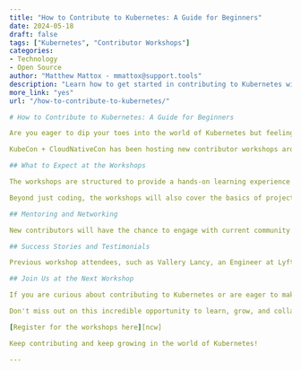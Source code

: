 ```yaml
---
title: "How to Contribute to Kubernetes: A Guide for Beginners"
date: 2024-05-18
draft: false
tags: ["Kubernetes", "Contributor Workshops"]
categories:
- Technology
- Open Source
author: "Matthew Mattox - mmattox@support.tools"
description: "Learn how to get started in contributing to Kubernetes with our new contributor workshops."
more_link: "yes"
url: "/how-to-contribute-to-kubernetes/"

# How to Contribute to Kubernetes: A Guide for Beginners

Are you eager to dip your toes into the world of Kubernetes but feeling a bit overwhelmed by the sheer volume of codebases and opportunities for improvement? Fear not, as a Kubernetes Specialist, I am here to guide you through the process of contributing to this dynamic community.

KubeCon + CloudNativeCon has been hosting new contributor workshops around the globe, with upcoming events in Barcelona and Shanghai. These workshops are designed to cater to individuals with varying levels of experience in open source and Kubernetes. Whether you are a complete newbie or a seasoned developer looking to dive into the Kubernetes ecosystem, there's something for everyone.

## What to Expect at the Workshops

The workshops are structured to provide a hands-on learning experience tailored to your comfort level with open source and Kubernetes. In the 101 track, newcomers will receive developer setup and project workflow support, along with their very own first issue to work on. For those in the 201 track, there will be a codebase walkthrough and demonstrations on local development and testing.

Beyond just coding, the workshops will also cover the basics of project structure, community interaction, and where to seek help when needed. Because contributions to Kubernetes are not solely technical, participants will have the opportunity to explore different avenues of involvement within the community.

## Mentoring and Networking

New contributors will have the chance to engage with current community members, explore different Special Interest Groups (SIGs), and potentially find mentors to guide them on their journey. Additionally, mentoring sessions will be available during the workshops for further assistance and guidance.

## Success Stories and Testimonials

Previous workshop attendees, such as Vallery Lancy, an Engineer at Lyft, have shared their positive experiences and insights gained from participating in these events. These workshops serve as a platform for individuals like Vallery to jump-start their contributions to Kubernetes and forge connections with seasoned professionals in the field.

## Join Us at the Next Workshop

If you are curious about contributing to Kubernetes or are eager to make your mark in the community, I encourage you to register for the upcoming workshops in Barcelona and Shanghai. These events are not just about code; they are about fostering relationships, gaining knowledge, and embarking on a rewarding journey within the Kubernetes ecosystem.

Don't miss out on this incredible opportunity to learn, grow, and collaborate with like-minded individuals. Register now and take your first steps towards becoming a valuable Kubernetes contributor!

[Register for the workshops here][ncw]

Keep contributing and keep growing in the world of Kubernetes!

---
```

